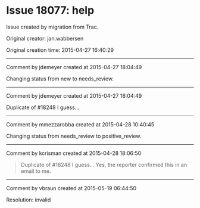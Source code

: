 # Issue 18077: help

Issue created by migration from Trac.

Original creator: jan.wabbersen

Original creation time: 2015-04-27 16:40:29




---

Comment by jdemeyer created at 2015-04-27 18:04:49

Changing status from new to needs_review.


---

Comment by jdemeyer created at 2015-04-27 18:04:49

Duplicate of #18248 I guess...


---

Comment by mmezzarobba created at 2015-04-28 10:40:45

Changing status from needs_review to positive_review.


---

Comment by kcrisman created at 2015-04-28 18:06:50

> Duplicate of #18248 I guess...
Yes, the reporter confirmed this in an email to me.


---

Comment by vbraun created at 2015-05-19 06:44:50

Resolution: invalid
